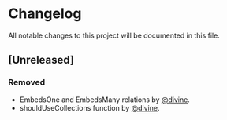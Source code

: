 # Changelog
All notable changes to this project will be documented in this file.

## [Unreleased]
### Removed
- EmbedsOne and EmbedsMany relations by [@divine](https://github.com/divine).
- shouldUseCollections function by [@divine](https://github.com/divine).

